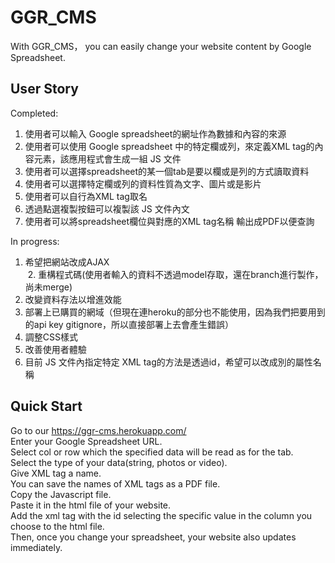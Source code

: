 GGR_CMS
===
With GGR_CMS， you can easily change your website content by Google Spreadsheet.<br>


User Story
---
Completed:
  1. 使用者可以輸入 Google spreadsheet的網址作為數據和內容的來源<br>
  2. 使用者可以使用 Google spreadsheet 中的特定欄或列，來定義XML tag的內容元素，該應用程式會生成一組 JS 文件<br>
  3. 使用者可以選擇spreadsheet的某一個tab是要以欄或是列的方式讀取資料<br>
  4. 使用者可以選擇特定欄或列的資料性質為文字、圖片或是影片<br>
  5. 使用者可以自行為XML tag取名<br>
  6. 透過點選複製按鈕可以複製該 JS 文件內文<br>
  7. 使用者可以將spreadsheet欄位與對應的XML tag名稱 輸出成PDF以便查詢<br>
  
In progress:
  1. 希望把網站改成AJAX<br>
  2. 重構程式碼(使用者輸入的資料不透過model存取，還在branch進行製作，尚未merge)<br>
  3. 改變資料存法以增進效能<br>
  4. 部署上已購買的網域（但現在連heroku的部分也不能使用，因為我們把要用到的api key gitignore，所以直接部署上去會產生錯誤）<br>
  5. 調整CSS樣式<br>
  6. 改善使用者體驗<br>
  7. 目前 JS 文件內指定特定 XML tag的方法是透過id，希望可以改成別的屬性名稱<br>





Quick Start
---
Go to our https://ggr-cms.herokuapp.com/  <br>
Enter your Google Spreadsheet URL.<br>
Select col or row which the specified data will be read as for the tab.<br>
Select the type of your data(string, photos or video).<br>
Give XML tag a name.<br>
You can save the names of XML tags as a PDF file.<br>
Copy the Javascript file.<br>
Paste it in the html file of your website.<br>
Add the xml tag with the id selecting the specific value in the column you choose to the html file.<br>
Then, once you change your spreadsheet, your website also updates immediately.<br>

